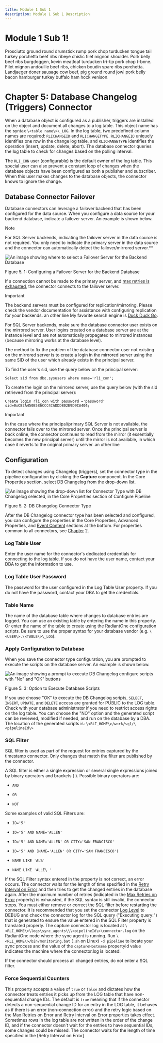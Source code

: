 ```yaml
---
title: Module 1 Sub 1
description: Module 1 Sub 1 Description
---
```


# Module 1 Sub 1!

Prosciutto ground round drumstick rump pork chop turducken tongue tail turkey porchetta beef ribs ribeye chislic filet mignon shoulder. Pork belly beef ribs burgdoggen, kevin meatloaf turducken tri-tip pork chop t-bone. Filet mignon andouille beef ribs, chicken boudin spare ribs porchetta. Landjaeger doner sausage cow beef, pig ground round jowl pork belly bacon hamburger turkey buffalo ham hock venison.

# Chapter 5: Database Changelog (Triggers) Connector 

When a database object is configured as a publisher, triggers are installed on the object and document all changes to a log table. This object name has the syntax `\<table name\>\_LOG`. In the log table, two predefined column names are required: `RLICHANGEID` and `RLICHANGETYPE`. `RLICHANGEID` uniquely identifies one row in the change log table, and `RLICHANGETYPE` identifies the operation (insert, update, delete, abort). The database connector queries the log table to check for changes based on the polling interval.

The `RLI_CON` user (configurable) is the default owner of the log table. This special user can also prevent a constant loop of changes when the database objects have been configured as both a publisher and subscriber. When this user makes changes to the database objects, the connector knows to ignore the change.

## Database Connector Failover

Database connectors can leverage a failover backend that has been configured for the data source. When you configure a data source for your backend database, indicate a failover server. An example is shown below.

>[!note]
>For SQL Server backends, indicating the failover server in the data source is not required. You only need to indicate the primary server in the data source and the connector can automatically detect the failover/mirrored server.**

![An image showing where to select a Failover Server for the Backend Database](../../media/image15.png)

Figure 5. 1: Configuring a Failover Server for the Backend Database

If a connection cannot be made to the primary server, and [max retries is exhausted](02-configuring-connector-types-and-properties.md#max-retries-on-connection-error), the connector connects to the failover server.

>[!important]
>The backend servers must be configured for replication/mirroring. Please check the vendor documentation for assistance with configuring replication for your backends.
> an other line 
> My favorite search engine is [Duck Duck Go](https://duckduckgo.com).

For SQL Server backends, make sure the database connector user exists on the mirrored server. User logins created on a database server are at the instance level and are not automatically propagated to mirrored instances (because mirroring works at the database level).

The method to fix the problem of the database connector user not existing on the mirrored server is to create a login in the mirrored server using the same SID of the user which already exists in the principal server.

To find the user's sid, use the query below on the principal server:

`Select sid from dbo.sysusers where name='rli_con';`

To create the login on the mirrored server, use the query below (with
the sid retrieved from the principal server):

`Create login rli_con with password ='password'  
sid=0xC82A450E586CCC4CADDD802E9D9CA404;`

>[!important]
>In the case where the principal/primary SQL Server is not available, the connector fails over to the mirrored server. Once the principal server is back online, the connector continues to read from the mirror (it essentially becomes the new principal server) until the mirror is not available, in which case it reverts to the original primary server.
>an other line

## Configuration

To detect changes using Changelog (triggers), set the connector type in the pipeline configuration by clicking the **Capture** component. In the Core Properties section, select DB Changelog from the drop-down list.

![An image showing the drop-down list for Connector Type with DB Changelog selected, in the Core Properties section of Configure Pipeline](../../media/image16.png)

Figure 5. 2: DB Changelog Connector Type

After the DB Changelog connector type has been selected and configured, you can configure the properties in the Core Properties, Advanced Properties, and [Event Content](02-configuring-connector-types-and-properties.md#event-contents) sections at the bottom. For properties common to all connectors, see [Chapter](02-configuring-connector-types-and-properties.md#common-properties-for-all-connectors) 2.

### Log Table User

Enter the user name for the connector's dedicated credentials for connecting to the log table. If you do not have the user name, contact your DBA to get the information to use.

### Log Table User Password

The password for the user configured in the Log Table User property. If you do not have the password, contact your DBA to get the credentials.

### Table Name

The name of the database table where changes to database entries are logged. You can use an existing table by entering the name in this property. Or enter the name of the table to create using the RadiantOne configuration scripts. Be sure to use the proper syntax for your database vendor (e.g. `\<USER\>.\<TABLE\>\_LOG`).

### Apply Configuration to Database

When you save the connector type configuration, you are prompted to execute the scripts on the database server. An example is shown below.

![An image showing a prompt to execute DB Changelog configure scripts with "No" and "OK" buttons](../../media/image17.png)

Figure 5. 3: Option to Execute Database Scripts

If you use choose "OK" to execute the DB Changelog scripts, `SELECT`, `INSERT`, `UPDATE`, and `DELETE` access are granted for PUBLIC to the LOG table. Check with your database administrator if you need to restrict access rights on the log table. You can choose the "NO" option and the generated script can be reviewed, modified if needed, and run on the database by a DBA. The location of the generated scripts is: `\<RLI_HOME\>/work/sql/\<pipelineId\>`

### SQL Filter

SQL filter is used as part of the request for entries captured by the timestamp connector. Only changes that match the filter are published by the connector.

A SQL filter is either a single expression or several single expressions joined by binary operators and brackets ( ). Possible binary operators are:

- `AND`

- `OR`

- `NOT`

Some examples of valid SQL Filters are:

- `ID='5'`

- `ID='5' AND NAME='ALLEN'`

- `ID='5' AND NAME='ALLEN' OR CITY='SAN FRANCISCO'`

- `ID='5' AND (NAME='ALLEN' OR CITY='SAN FRANCISCO')`

- `NAME LIKE 'AL%'`

- `NAME LIKE 'ALLE\_'`

If the SQL Filter syntax entered in the property is not correct, an error occurs. The connector waits for the length of time specified in the [Retry Interval on Error](02-configuring-connector-types-and-properties.md#retry-interval-on-error) and then tries to get the changed entries in the database again. After the maximum number of retries (indicated in the [Max Retries on Error](02-configuring-connector-types-and-properties.md#max-retries-on-error) property) is exhausted, if the SQL syntax is still invalid, the connector stops. You must either remove or correct the SQL filter before restarting the connector. It is recommended that you set the connector [Log Level](02-configuring-connector-types-and-properties.md#log-level) to DEBUG and check the connector log for the SQL query ("Executing query:") that is generated to ensure the value entered in the SQL Filter property is translated properly. The capture connector log is located at `\<RLI_HOME\>\logs\sync_agents\\\<pipelineId\>\connector.log` on the RadiantOne node where the sync agent is running. Run `\<RLI_HOME\>/bin/monitoring.bat` (`.sh` on Linux) `-d pipeline` to locate your sync process and the value of the `captureHostname` propertyId value indicates the machine where the connector.log is located.

If the connector should process all changed entries, do not enter a SQL filter.

### Force Sequential Counters

This property accepts a value of `true` or `false` and dictates how the connector treats entries it picks up from the LOG table that have non-sequential change IDs. The default is `true` meaning that if the connector detects a non-sequential change ID for an entry in the LOG table, it behaves as if there is an error (non-connection error) and the retry logic based on the Max Retries on Error and Retry Interval on Error properties takes effect. Sometimes rows in the log table are not written in the order of the change ID, and if the connector doesn't wait for the entries to have sequential IDs, some changes could be missed. The connector waits for the length of time specified in the [Retry Interval on Error]
